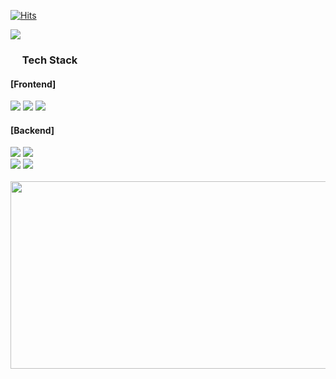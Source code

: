 [![Hits](https://hits.seeyoufarm.com/api/count/incr/badge.svg?url=https%3A%2F%2Fgithub.com%2Fminsihihi&count_bg=%2379C83D&title_bg=%23555555&icon=&icon_color=%2363E7D0&title=hits%21&edge_flat=false)](https://hits.seeyoufarm.com)

<img src="https://capsule-render.vercel.app/api?type=Venom&color=0:fc575e,100:90d5ec&height=300&section=header&text=Welcome%20to%20Jimin's%20GitHub&fontSize=40&animation=fadeIn&desc=dreaming%20of%20becoming%20a%20backend%20developer." />


<div>
  <h3><img src="https://github.com/user-attachments/assets/7475036b-75ce-40ea-8f18-eaef561ed762" width="15px" />
Tech Stack</h3>
</div>


<div>
  <h4>[Frontend]</h4> 
  <img src="https://img.shields.io/badge/HTML-E34F26.svg?style=for-the-badge&logo=html5&logoColor=white" />
      <img src="https://img.shields.io/badge/CSS-1572B6.svg?style=for-the-badge&logo=css3&logoColor=white" />
      <img src="https://img.shields.io/badge/JavaScript-F7DF1E.svg?style=for-the-badge&logo=javascript&logoColor=black" />
      <h4>[Backend]</h4>
      <img src="https://img.shields.io/badge/Python-3776AB.svg?style=for-the-badge&logo=python&logoColor=white" />
      <img src="https://img.shields.io/badge/Django-092E20.svg?style=for-the-badge&logo=django&logoColor=white" />
      <br />
      <img src="https://img.shields.io/badge/Java-f44236.svg?style=for-the-badge&logo=coffeescript&logoColor=white" />
      <img src="https://img.shields.io/badge/NodeJs-5FA04E.svg?style=for-the-badge&logo=spring&logoColor=white" />
  
</div>


<br />

<a href="https://www.gitanimals.org/en_US?utm_medium=image&utm_source=minsihihi&utm_content=farm">
<img
  src="https://render.gitanimals.org/farms/minsihihi"
  width="600"
  height="300"
/>
</a>
